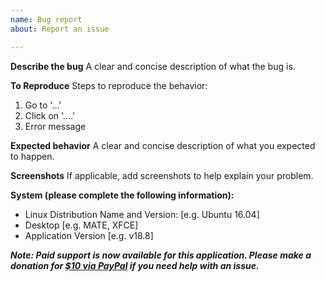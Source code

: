 ```yaml
---
name: Bug report
about: Report an issue

---
```


**Describe the bug**
A clear and concise description of what the bug is.

**To Reproduce**
Steps to reproduce the behavior:
1. Go to '...'
2. Click on '....'
3. Error message

**Expected behavior**
A clear and concise description of what you expected to happen.

**Screenshots**
If applicable, add screenshots to help explain your problem.

**System (please complete the following information):**
 - Linux Distribution Name and Version: [e.g. Ubuntu 16.04]
 - Desktop [e.g. MATE, XFCE]
 - Application Version [e.g. v18.8]

***Note: Paid support is now available for this application. Please make a donation for [$10 via PayPal](https://www.paypal.com/cgi-bin/webscr?business=teejeetech@gmail.com&cmd=_xclick&currency_code=USD&amount=5&item_name=Polo%20Support) if you need help with an issue.***
